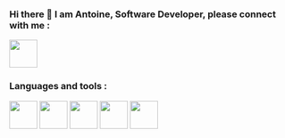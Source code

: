 ### Hi there 👋 I am Antoine, Software Developer, please connect with me :

[<img src="https://cdn.jsdelivr.net/gh/devicons/devicon@latest/icons/linkedin/linkedin-original.svg" width="50" height="50"/>](https://www.linkedin.com/in/antoine-plantec-255781181/)

### Languages and tools :

<div display="flex">
<img src="https://cdn.jsdelivr.net/gh/devicons/devicon@latest/icons/java/java-original-wordmark.svg" width="50" height="50"/>
<img src="https://cdn.jsdelivr.net/gh/devicons/devicon@latest/icons/spring/spring-original.svg" width="50" height="50"/>
<img src="https://cdn.jsdelivr.net/gh/devicons/devicon@latest/icons/angular/angular-original.svg" width="50" height="50"/>
<img src="https://cdn.jsdelivr.net/gh/devicons/devicon@latest/icons/react/react-original.svg" width="50" height="50"/>
<img src="https://cdn.jsdelivr.net/gh/devicons/devicon@latest/icons/docker/docker-original-wordmark.svg"width="50" height="50"/>

</div>
          

<!--
**AntPlc/AntPlc** is a ✨ _special_ ✨ repository because its `README.md` (this file) appears on your GitHub profile.

Here are some ideas to get you started:

- 🔭 I’m currently working on ...
- 🌱 I’m currently learning ...
- 👯 I’m looking to collaborate on ...
- 🤔 I’m looking for help with ...
- 💬 Ask me about ...
- 📫 How to reach me: ...
- 😄 Pronouns: ...
- ⚡ Fun fact: ...
-->



